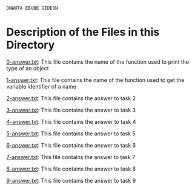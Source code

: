 ```
ONWUTA EBUBE GIDEON
```

# Description of the Files in this Directory


[0-answer.txt](./0-answer.txt): This file contains the name of the function used to print the type of an object



[1-answer.txt](./1-answer.txt): This file contains the name of the function used to get the variable identifier of a name



[2-answer.txt](./2-answer.txt): This file contains the answer to task 2



[3-answer.txt](./3-answer.txt): This file contains the answer to task 3



[4-answer.txt](./4-answer.txt): This file contains the answer to task 4



[5-answer.txt](./4-answer.txt): This file contains the answer to task 5



[6-answer.txt](./4-answer.txt): This file contains the answer to task 6



[7-answer.txt](./4-answer.txt): This file contains the answer to task 7



[8-answer.txt](./4-answer.txt): This file contains the answer to task 8



[9-answer.txt](./4-answer.txt): This file contains the answer to task 9
